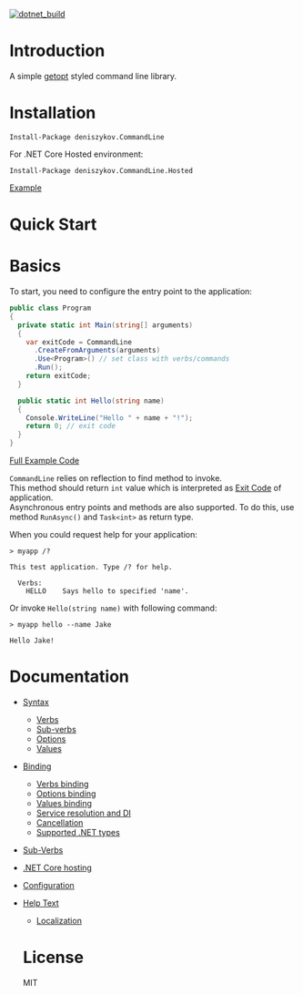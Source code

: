 [![dotnet_build](https://github.com/deniszykov/commandline/actions/workflows/dotnet_build.yml/badge.svg)](https://github.com/deniszykov/commandline/actions/workflows/dotnet_build.yml)

Introduction
============
A simple [getopt](https://man7.org/linux/man-pages/man3/getopt.3.html) styled command line library.

Installation
============
```
Install-Package deniszykov.CommandLine
```
For .NET Core Hosted environment:
```
Install-Package deniszykov.CommandLine.Hosted
```
[Example](commandline/blob/master/src/deniszykov.CommandLine.Hosted.Example/Program.cs)  

Quick Start
============

# Basics
To start, you need to configure the entry point to the application: 
```csharp
public class Program
{
  private static int Main(string[] arguments)
  {
    var exitCode = CommandLine
      .CreateFromArguments(arguments)
      .Use<Program>() // set class with verbs/commands
      .Run();
    return exitCode;
  }

  public static int Hello(string name)
  {
    Console.WriteLine("Hello " + name + "!");
    return 0; // exit code
  }
}
```
[Full Example Code](commandline/blob/master/src/deniszykov.CommandLine.Example/Program.cs)  


`CommandLine` relies on reflection to find method to invoke.  
This method should return `int` value which is interpreted as [Exit Code](https://en.wikipedia.org/wiki/Exit_status) of application.  
Asynchronous entry points and methods are also supported. To do this, use method `RunAsync()` and `Task<int>` as return type.  

When you could request help for your application:  
```console
> myapp /?

This test application. Type /? for help.

  Verbs:
    HELLO    Says hello to specified 'name'.
```

Or invoke `Hello(string name)` with following command:
```console
> myapp hello --name Jake

Hello Jake!
```

Documentation
============
* [Syntax](https://github.com/deniszykov/commandline/wiki/Syntax)
  * [Verbs](https://github.com/deniszykov/commandline/wiki/Syntax#Verbs)
  * [Sub-verbs](https://github.com/deniszykov/commandline/wiki/Syntax#Sub-verbs)
  * [Options](https://github.com/deniszykov/commandline/wiki/Syntax#Options)
  * [Values](https://github.com/deniszykov/commandline/wiki/Syntax#Values)
* [Binding](https://github.com/deniszykov/commandline/wiki/Binding)
  * [Verbs binding](https://github.com/deniszykov/commandline/wiki/Binding#Verbs-binding)
  * [Options binding](https://github.com/deniszykov/commandline/wiki/Binding#Options-binding)
  * [Values binding](https://github.com/deniszykov/commandline/wiki/Binding#Values-binding)
  * [Service resolution and DI](https://github.com/deniszykov/commandline/wiki/Binding#Service-resolution-and-DI)
  * [Cancellation](https://github.com/deniszykov/commandline/wiki/Binding#Cancellation)
  * [Supported .NET types](https://github.com/deniszykov/commandline/wiki/Binding#Supported-NET-types)
* [Sub-Verbs](https://github.com/deniszykov/commandline/wiki/Sub_Verbs)
* [.NET Core hosting](https://github.com/deniszykov/commandline/wiki/NET_Core_Hosting)
* [Configuration](https://github.com/deniszykov/commandline/wiki/Configuration)
* [Help Text](https://github.com/deniszykov/commandline/wiki/Help_Text)
  * [Localization](https://github.com/deniszykov/commandline/wiki/Help_Text#Localization)

  License
  ============
  MIT
